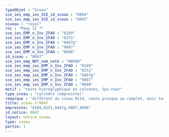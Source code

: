 ```yaml
---
typeObjet : "Sceau"
sce_ies_emp_ies_SCE_id_sceau : "0004"
sce_ies_emp_ies_SCE_id_sceau : "0047"
niveau : "royal"
roi : "Pépy II ?"
sce_ies_EMP_n_Inv_IFAO : "8169"
sce_ies_EMP_n_Inv_IFAO : "8251"
sce_ies_EMP_n_Inv_IFAO : "8467g"
sce_ies_EMP_n_Inv_IFAO : "9087"
sce_ies_EMP_n_Inv_IFAO : "8608"
id_sceau : "0047"
sce_ies_emp_NOT_nom_note : "N8608"
sce_ies_emp_ies_EMP_n_Inv_IFAO : "8169"
sce_ies_emp_ies_EMP_n_Inv_IFAO : "8251"
sce_ies_emp_ies_EMP_n_Inv_IFAO : "8467g"
sce_ies_emp_ies_EMP_n_Inv_IFAO : "9087"
sce_ies_emp_ies_EMP_n_Inv_IFAO : "8608"
motif : "texte hiéroglyphique en colonnes, šps-nswt"
type_sceau : "cylindre (empreinte)"
remarque : "différent du sceau 0114, connu presque au complet, mais texte identique ?"
title: sceau n°0047
empreinte: "8169,8251,8467g,9087,8608"
id_notice: 0047
layout: notice_sceau
type: sceau
partie: 1
---
```

